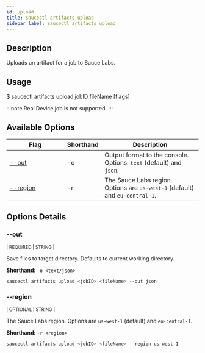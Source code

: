```yaml
---
id: upload
title: saucectl artifacts upload
sidebar_label: saucectl artifacts upload
---
```


## Description

Uploads an artifact for a job to Sauce Labs.

## Usage

<span className="cli">$ saucectl artifacts upload jobID fileName [flags]</span>

:::note
Real Device job is not supported.
:::
 

## Available Options

<table id="table-cli">
	<thead>
		<tr>
			<th width="30%">Flag</th>
			<th width="10%">Shorthand</th>
			<th>Description</th>
		</tr>
	</thead>
	<tbody>
		<tr>
			<td><span className="t-cli"><a href="#--out">--out</a></span></td>
			<td><span className="t-cli">-o</span></td>
			<td>Output format to the console. Options: <code>text</code> (default) and <code>json</code>.</td>
		</tr>
		<tr>
      <td><span className="t-cli"><a href="#--region">--region</a></span></td>
      <td><span className="t-cli">-r</span></td>
      <td>The Sauce Labs region. Options are <code>us-west-1</code> (default) and <code>eu-central-1</code>.</td>
    </tr>
	</tbody>
</table>

## Options Details

### <span className="cli">--out</span>

<div className="cli-desc">
<p><small>| REQUIRED | STRING |</small></p>

Save files to target directory. Defaults to current working directory.

**Shorthand:** `-o <text/json>`

```bash
saucectl artifacts upload <jobID> <fileName> --out json
```

</div>

### <span className="cli">--region</span>

<div className="cli-desc">
<p><small>| OPTIONAL | STRING |</small></p>

The Sauce Labs region. Options are `us-west-1` (default) and `eu-central-1`.

**Shorthand:** `-r <region>`

```bash
saucectl artifacts upload <jobID> <fileName> --region us-west-1
```

</div>
